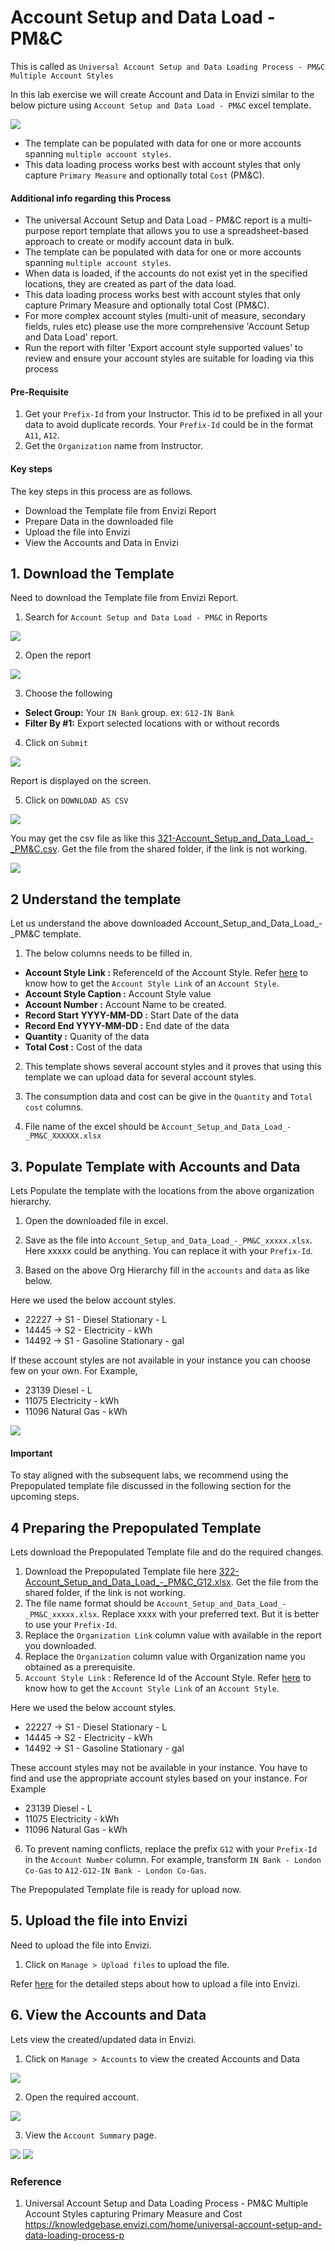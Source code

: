 # Account Setup and Data Load - PM&C

This is called as `Universal Account Setup and Data Loading Process - PM&C Multiple Account Styles`

In this lab exercise we will create Account and Data in Envizi similar to the below picture using `Account Setup and Data Load - PM&C` excel template.

<img src="images/01-org-hierarcy.png">

- The template can be populated with data for one or more accounts spanning `multiple account styles`. 
- This data loading process works best with account styles that only capture `Primary Measure` and optionally total `Cost` (PM&C). 

#### Additional info regarding this Process

- The universal Account Setup and Data Load - PM&C report is a multi-purpose report template that allows you to use a spreadsheet-based approach to create or modify account data in bulk. 
- The template can be populated with data for one or more accounts spanning `multiple account styles`. 
- When data is loaded, if the accounts do not exist yet in the specified locations, they are created as part of the data load.
- This data loading process works best with account styles that only capture Primary Measure and optionally total Cost (PM&C). 
- For more complex account styles (multi-unit of measure, secondary fields, rules etc) please use the more comprehensive 'Account Setup and Data Load' report.
- Run the report with filter 'Export account style supported values' to review and ensure your account styles are suitable for loading via this process

#### Pre-Requisite

1. Get your `Prefix-Id` from your Instructor. This id to be prefixed in all your data to avoid duplicate records. Your `Prefix-Id` could be in the format `A11`, `A12`.
2. Get the `Organization` name from Instructor.

#### Key steps

The key steps in this process are as follows.
- Download the Template file from Envizi Report
- Prepare Data in the downloaded file
- Upload the file into Envizi
- View the Accounts and Data in Envizi

## 1. Download the Template

Need to download the Template file from Envizi Report.

1. Search for `Account Setup and Data Load - PM&C` in Reports

<img src="images/image-11.png">

2. Open the report

<img src="images/image-12.png">

3. Choose the following 
- **Select Group:** Your `IN Bank` group. ex: `G12-IN Bank`
- **Filter By #1:**  Export selected locations with or without records

4. Click on `Submit`

<img src="images/image-13.png">

Report is displayed on the screen.

5. Click on `DOWNLOAD AS CSV`

<img src="images/image-14.png">

You may get the csv file as like this [321-Account_Setup_and_Data_Load_-_PM&C.csv](./files/321-Account_Setup_and_Data_Load_-_PM&C.csv). Get the file from the shared folder, if the link is not working.

<img src="images/image-15.png">


## 2 Understand the template

Let us understand the above downloaded Account_Setup_and_Data_Load_-_PM&C template.

1. The below columns needs to be filled in.
- **Account Style Link      :**  ReferenceId of the Account Style. Refer [here](../203-account-style-link) to know how to get the `Account Style Link` of an `Account Style`.
- **Account Style Caption   :**  Account Style value
- **Account Number          :**  Account Name to be created.
- **Record Start YYYY-MM-DD :**  Start Date of the data
- **Record End YYYY-MM-DD   :**  End date of the data
- **Quantity                :**  Quanity of the data
- **Total Cost              :**  Cost of the data

2. This template shows several account styles and it proves that using this template we can upload data for several account styles.

3. The consumption data and cost can be give in the `Quantity` and `Total cost` columns.

4. File name of the excel should be `Account_Setup_and_Data_Load_-_PM&C_XXXXXX.xlsx`


## 3. Populate Template with Accounts and Data

Lets Populate the template with the locations from the above organization hierarchy.

1. Open the downloaded file in excel.

2. Save as the file into `Account_Setup_and_Data_Load_-_PM&C_xxxxx.xlsx`. Here xxxxx could be anything. You can replace it with your `Prefix-Id`.

3. Based on the above Org Hierarchy fill in the `accounts` and `data`  as like below.

Here we used the below account styles.
- 22227 -> S1 - Diesel Stationary - L
- 14445 -> S2 - Electricity - kWh
- 14492 -> S1 - Gasoline Stationary - gal

If these account styles are not available in your instance you can choose few on your own.  For Example, 
- 23139	Diesel - L
- 11075	Electricity - kWh
- 11096	Natural Gas - kWh

<img src="images/image-16.png">

#### Important
To stay aligned with the subsequent labs, we recommend using the Prepopulated template file discussed in the following section for the upcoming steps.

## 4 Preparing the Prepopulated Template

Lets download the Prepopulated Template file and do the required changes.

1. Download the Prepopulated Template file here [322-Account_Setup_and_Data_Load_-_PM&C_G12.xlsx](./files/322-Account_Setup_and_Data_Load_-_PM&C_G12.xlsx). Get the file from the shared folder, if the link is not working.
2. The file name format should be `Account_Setup_and_Data_Load_-_PM&C_xxxxx.xlsx`. Replace xxxx with your preferred text. But it is better to use your `Prefix-Id`. 
3. Replace the `Organization Link` column value with available in the report you downloaded.
4. Replace the `Organization` column value with Organization name you obtained as a prerequisite.
5. `Account Style Link` :  Reference Id of the Account Style. Refer [here](../203-account-style-link) to know how to get the `Account Style Link` of an `Account Style`.

 Here we used the below account styles.
- 22227 -> S1 - Diesel Stationary - L
- 14445 -> S2 - Electricity - kWh
- 14492 -> S1 - Gasoline Stationary - gal

These account styles may not be available in your instance. You have to find and use the appropriate account styles based on your instance. For Example
- 23139	Diesel - L
- 11075	Electricity - kWh
- 11096	Natural Gas - kWh


6. To prevent naming conflicts, replace the prefix `G12` with your `Prefix-Id` in the `Account Number` column. For example, transform `IN Bank - London Co-Gas` to `A12-G12-IN Bank - London Co-Gas`.

The Prepopulated Template file is ready for upload now.

## 5. Upload the file into Envizi

Need to upload the file into Envizi.

1. Click on `Manage > Upload files` to upload the file.

Refer [here](../201-uploading-a-file) for the detailed steps about how to upload a file into Envizi.


## 6. View the Accounts and Data

Lets view the created/updated data in Envizi.

1. Click on `Manage > Accounts` to view the created Accounts and Data

<img src="images/image-30.png">

2. Open the required account.

<img src="images/image-31.png">

3. View the  `Account Summary` page.

<img src="images/image-32.png">
<img src="images/image-33.png">



### Reference 

1. Universal Account Setup and Data Loading Process - PM&C Multiple Account Styles capturing Primary Measure and Cost
https://knowledgebase.envizi.com/home/universal-account-setup-and-data-loading-process-p
